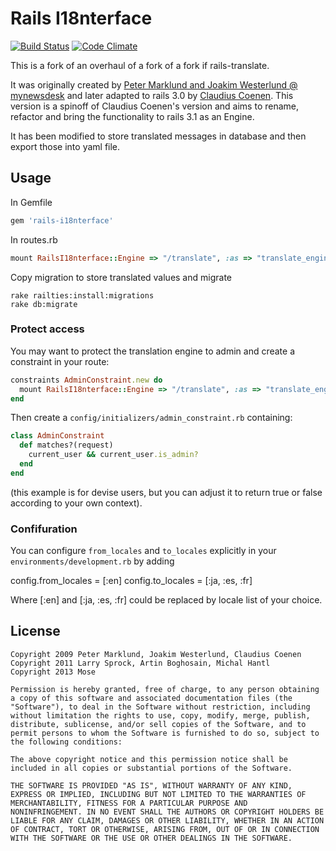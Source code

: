 # Rails I18nterface

[![Build Status](https://secure.travis-ci.org/mose/rails-i18nterface.png?branch=master)](http://travis-ci.org/mose/rails-i18nterface)
[![Code Climate](https://codeclimate.com/github/mose/rails-i18nterface.png)](https://codeclimate.com/github/mose/rails-i18nterface)

This is a fork of an overhaul of a fork of a fork if rails-translate.

It was originally created by [Peter Marklund and Joakim Westerlund @ mynewsdesk](https://github.com/mynewsdesk/translate)
and later adapted to rails 3.0 by [Claudius Coenen](https://github.com/ccoenen/rails-translate).
This version is a spinoff of Claudius Coenen's version and aims to rename,
refactor and bring the functionality to rails 3.1 as an Engine.

It has been modified to store translated messages in database and then
export those into yaml file.

## Usage

In Gemfile

```ruby
gem 'rails-i18nterface'
```
In routes.rb

```ruby
mount RailsI18nterface::Engine => "/translate", :as => "translate_engine"
```
Copy migration to store translated values and migrate
```
rake railties:install:migrations
rake db:migrate
```
### Protect access

You may want to protect the translation engine to admin and create a constraint
in your route:
```ruby
constraints AdminConstraint.new do
  mount RailsI18nterface::Engine => "/translate", :as => "translate_engine"
end
```

Then create a `config/initializers/admin_constraint.rb` containing:
```ruby
class AdminConstraint
  def matches?(request)
    current_user && current_user.is_admin?
  end
end
```
(this example is for devise users, but you can adjust it to return true or false
according to your own context).

### Confifuration

You can configure `from_locales` and `to_locales` explicitly in your
`environments/development.rb` by adding

  config.from_locales = [:en]
  config.to_locales = [:ja, :es, :fr]

Where [:en] and [:ja, :es, :fr] could be replaced by locale list of your choice.

## License

```
Copyright 2009 Peter Marklund, Joakim Westerlund, Claudius Coenen
Copyright 2011 Larry Sprock, Artin Boghosain, Michal Hantl
Copyright 2013 Mose

Permission is hereby granted, free of charge, to any person obtaining
a copy of this software and associated documentation files (the
"Software"), to deal in the Software without restriction, including
without limitation the rights to use, copy, modify, merge, publish,
distribute, sublicense, and/or sell copies of the Software, and to
permit persons to whom the Software is furnished to do so, subject to
the following conditions:

The above copyright notice and this permission notice shall be
included in all copies or substantial portions of the Software.

THE SOFTWARE IS PROVIDED "AS IS", WITHOUT WARRANTY OF ANY KIND,
EXPRESS OR IMPLIED, INCLUDING BUT NOT LIMITED TO THE WARRANTIES OF
MERCHANTABILITY, FITNESS FOR A PARTICULAR PURPOSE AND
NONINFRINGEMENT. IN NO EVENT SHALL THE AUTHORS OR COPYRIGHT HOLDERS BE
LIABLE FOR ANY CLAIM, DAMAGES OR OTHER LIABILITY, WHETHER IN AN ACTION
OF CONTRACT, TORT OR OTHERWISE, ARISING FROM, OUT OF OR IN CONNECTION
WITH THE SOFTWARE OR THE USE OR OTHER DEALINGS IN THE SOFTWARE.
```